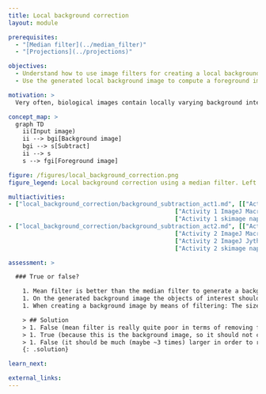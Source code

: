 ```yaml
---
title: Local background correction
layout: module

prerequisites:
  - "[Median filter](../median_filter)"
  - "[Projections](../projections)"

objectives:
  - Understand how to use image filters for creating a local background image
  - Use the generated local background image to compute a foreground image

motivation: >
  Very often, biological images contain locally varying background intensities. This hampers both segmentation and intensity quantification. However, often it is possible to generate a background image that can be subtracted in order to yield a foreground image with zero background. It is very important to know about this, because removing spatially varying background is a prevalent task in bioimage analysis.

concept_map: >
  graph TD
    ii(Input image)
    ii --> bgi[Background image]
    bgi --> s[Subtract]
    ii --> s
    s --> fgi[Foreground image]

figure: /figures/local_background_correction.png
figure_legend: Local background correction using a median filter. Left - Raw data. Middle - Median filtered image (background). Right - Difference image (foreground).

multiactivities:
- ["local_background_correction/background_subtraction_act1.md", [["Activity 1 ImageJ GUI", "local_background_correction/local_background_correction_imagejgui.md", "markdown"],
					                           ["Activity 1 ImageJ Macro", "local_background_correction/local_background_correction_imagejmacro.ijm", "java"],
					                           ["Activity 1 skimage napari", "local_background_correction/local_background_correction_activity1_skimage_napari.py", "python"]]]					
- ["local_background_correction/background_subtraction_act2.md", [["Activity 2 ImageJ GUI", "local_background_correction/local_background_correction_activity2_gui.md", "markdown"],
					                           ["Activity 2 ImageJ Macro", "local_background_correction/local_background_correction_activity2_macro.ijm", "java"],
					                           ["Activity 2 ImageJ Jython", "local_background_correction/local_background_correction_activity2_jython.py", "python"],
					                           ["Activity 2 skimage napari", "local_background_correction/local_background_correction_activity2_skimage_napari.py", "python"]]]

assessment: >

  ### True or false?

    1. Mean filter is better than the median filter to generate a background image.
    1. On the generated background image the objects of interest should not be visible.
    1. When creating a background image by means of filtering: The size of the filter's structuring element should be much smaller than the size of the objects.

    > ## Solution
    > 1. False (mean filter is really quite poor in terms of removing foreground information)
    > 1. True (because this is the background image, so it should not contain any foreground information)
    > 1. False (it should be much (maybe ~3 times) larger in order to remove the objects from the image)
    {: .solution}

learn_next:

external_links:
---
```

